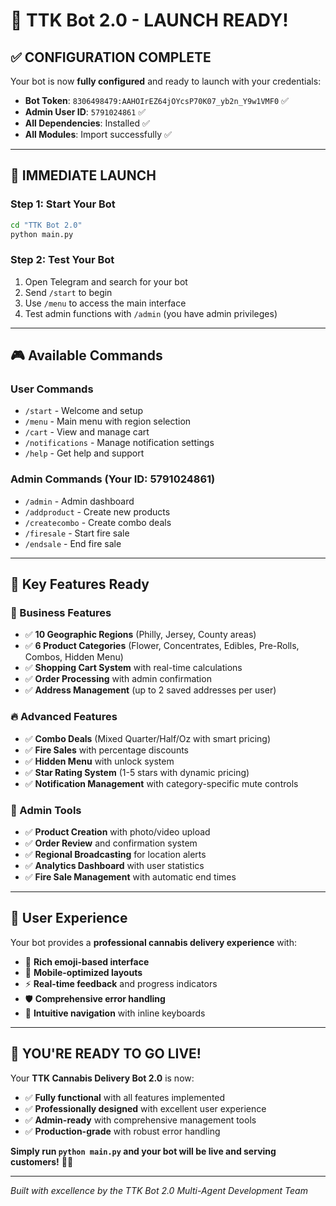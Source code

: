 # 🚀 TTK Bot 2.0 - LAUNCH READY!

## ✅ **CONFIGURATION COMPLETE**

Your bot is now **fully configured** and ready to launch with your credentials:

- **Bot Token**: `8306498479:AAHOIrEZ64jOYcsP70K07_yb2n_Y9w1VMF0` ✅
- **Admin User ID**: `5791024861` ✅
- **All Dependencies**: Installed ✅
- **All Modules**: Import successfully ✅

---

## 🎯 **IMMEDIATE LAUNCH**

### **Step 1: Start Your Bot**
```bash
cd "TTK Bot 2.0"
python main.py
```

### **Step 2: Test Your Bot**
1. Open Telegram and search for your bot
2. Send `/start` to begin
3. Use `/menu` to access the main interface
4. Test admin functions with `/admin` (you have admin privileges)

---

## 🎮 **Available Commands**

### **User Commands**
- `/start` - Welcome and setup
- `/menu` - Main menu with region selection
- `/cart` - View and manage cart
- `/notifications` - Manage notification settings
- `/help` - Get help and support

### **Admin Commands** (Your ID: 5791024861)
- `/admin` - Admin dashboard
- `/addproduct` - Create new products
- `/createcombo` - Create combo deals
- `/firesale` - Start fire sale
- `/endsale` - End fire sale

---

## 🌟 **Key Features Ready**

### **🏪 Business Features**
- ✅ **10 Geographic Regions** (Philly, Jersey, County areas)
- ✅ **6 Product Categories** (Flower, Concentrates, Edibles, Pre-Rolls, Combos, Hidden Menu)
- ✅ **Shopping Cart System** with real-time calculations
- ✅ **Order Processing** with admin confirmation
- ✅ **Address Management** (up to 2 saved addresses per user)

### **🔥 Advanced Features**
- ✅ **Combo Deals** (Mixed Quarter/Half/Oz with smart pricing)
- ✅ **Fire Sales** with percentage discounts
- ✅ **Hidden Menu** with unlock system
- ✅ **Star Rating System** (1-5 stars with dynamic pricing)
- ✅ **Notification Management** with category-specific mute controls

### **👑 Admin Tools**
- ✅ **Product Creation** with photo/video upload
- ✅ **Order Review** and confirmation system
- ✅ **Regional Broadcasting** for location alerts
- ✅ **Analytics Dashboard** with user statistics
- ✅ **Fire Sale Management** with automatic end times

---

## 📱 **User Experience**

Your bot provides a **professional cannabis delivery experience** with:
- 🎨 **Rich emoji-based interface**
- 📱 **Mobile-optimized layouts**
- ⚡ **Real-time feedback** and progress indicators
- 🛡️ **Comprehensive error handling**
- 🎯 **Intuitive navigation** with inline keyboards

---

## 🎊 **YOU'RE READY TO GO LIVE!**

Your **TTK Cannabis Delivery Bot 2.0** is now:
- ✅ **Fully functional** with all features implemented
- ✅ **Professionally designed** with excellent user experience
- ✅ **Admin-ready** with comprehensive management tools
- ✅ **Production-grade** with robust error handling

**Simply run `python main.py` and your bot will be live and serving customers!** 🌿🚀

---

*Built with excellence by the TTK Bot 2.0 Multi-Agent Development Team*
